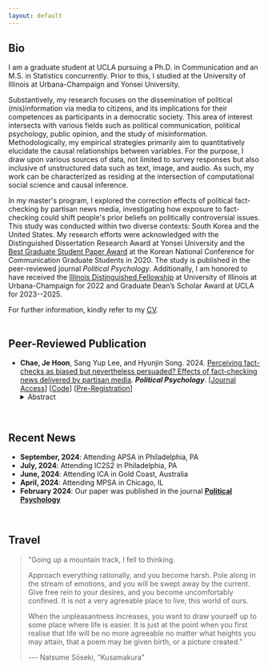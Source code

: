```yaml
---
layout: default
---
```


## Bio

I am a graduate student at UCLA pursuing a Ph.D. in Communication and an M.S. in Statistics concurrently. Prior to this, I studied at the University of Illinois at Urbana-Champaign and Yonsei University.

Substantively, my research focuses on the dissemination of political (mis)information via media to citizens, and its implications for their competences as participants in a democratic society. This area of interest intersects with various fields such as political communication, political psychology, public opinion, and the study of misinformation. Methodologically, my empirical strategies primarily aim to quantitatively elucidate the causal relationships between variables. For the purpose, I draw upon various sources of data, not limited to survey responses but also inclusive of unstructured data such as text, image, and audio. As such, my work can be characterized as residing at the intersection of computational social science and causal inference.

In my master's program, I explored the correction effects of political fact-checking by partisan news media, investigating how exposure to fact-checking could shift people's prior beliefs on politically controversial issues. This study was conducted within two diverse contexts: South Korea and the United States. My research efforts were acknowledged with the Distinguished Dissertation Research Award at Yonsei University and the [Best Graduate Student Paper Award](https://comm.or.kr/news/notice1/1000012302) at the Korean National Conference for Communication Graduate Students in 2020. The study is published in the peer-reviewed journal _Political Psychology_. Additionally, I am honored to have received the [Illinois Distinguished Fellowship](https://apps.grad.illinois.edu/fellowship-finder/?action=main.fellowship&fid=4683) at University of Illinois at Urbana-Champaign for 2022 and Graduate Dean’s Scholar Award at UCLA for 2023--2025.

For further information, kindly refer to my [CV](./assets/files/cv.pdf).
<br/><br/>

## Peer-Reviewed Publication

- **Chae, Je Hoon**, Sang Yup Lee, and Hyunjin Song. 2024. [Perceiving fact-checks as biased but nevertheless persuaded? Effects of fact-checking news delivered by partisan media](./research/fact-checking.md). **_Political Psychology_**. [[Journal Access](https://doi.org/10.1111/pops.12914)] [[Code](https://github.com/revelunt/Fact-check-experiment)] [[Pre-Registration](https://osf.io/ycrv9/)]
  <details>
    <summary>Abstract</summary>
    The effectiveness of and its boundary conditions regarding fact–checking news exposure have significant normative and practical implications. While many of the prior studies have focused on the attitudinal consequences of fact–checking news delivered by neutral third parties such as fact–check organizations, relatively less is known as to the effect of fact–checking news delivered by partisan media. Based on the frameworks of motivated reasoning and the hostile-media effect, we investigate the possibility of decoupling between attitudinal persuasion and perceptual backfire by fact–checking news by partisan media—that is, exposure to fact–checking news increases bias perception of such news yet nevertheless attitudinally persuades audiences. Based on a series of original experiments conducted in South Korea and in the United States, we find consistent support for our prediction, in that exposure to fact–checking news produces the corrective effects, yet at the same time perceived bias of the fact–checking news systematically varies as a function of the ideological slant of partisan media.
  </details>

<br/>

## Recent News

- **September, 2024**: Attending APSA in Philadelphia, PA
- **July, 2024**: Attending IC2S2 in Philadelphia, PA
- **June, 2024**: Attending ICA in Gold Coast, Australia
- **April, 2024**: Attending MPSA in Chicago, IL
- **February 2024**: Our paper was published in the journal [**Political Psychology**](https://doi.org/10.1111/pops.12914)

<br/>

<!-- ## TEACHING EXPERIENCES -->

<!-- - Graduate Invited Lecturer (Yonsei University)
  - Text Mining and Web-Scraping with Python (2020 Winter) [[See the code and materials](https://github.com/jehoonchae/python-study)]
    - Eight weeks course of web-scraping and ML-based text mining with Python
    - Department of Physical Education, Yonsei University -->

<!-- - Undergraduate Teaching Fellow (Yonsei University)
  - COM4206: Communication Text Mining (2019 Fall)
  - COM3128: Public Relations (2019 Spring)
  - COM3144: Theories of Advanced Public Relation (2017 Fall) -->
<!-- <br/><br/> -->

## Travel

> "Going up a mountain track, I fell to thinking.
>
> Approach everything rationally, and you become harsh. Pole along in the stream of emotions, and you will be swept away by the current. Give free rein to your desires, and you become uncomfortably confined. It is not a very agreeable place to live, this world of ours.
>
> When the unpleasantness increases, you want to draw yourself up to some place where life is easier. It is just at the point when you first realise that life will be no more agreeable no matter what heights you may attain, that a poem may be given birth, or a picture created."
>
> --- Natsume Sōseki, "Kusamakura"

<br/><br/>

<div>
<script src='https://maps.googleapis.com/maps/api/js?key=AIzaSyD8j-SW3LBKgLJMJvB8MeGOMONcJQ42Nxg' type='text/javascript'></script><script type='text/javascript' src='https://www.gstatic.com/charts/loader.js'></script>
<script type='text/javascript' src='https://www.google.com/jsapi'></script>
<script type='text/javascript'>google.charts.load('42', {'packages':['geochart']});
google.charts.setOnLoadCallback(drawVisualization);

function drawVisualization() {var data = new google.visualization.DataTable();

data.addColumn('number', 'Lat');
data.addColumn('number', 'Lon');
data.addColumn('string', 'Country');
data.addColumn('number', 'Value');
data.addColumn({type:'string', role:'tooltip'});var ivalue = new Array();

data.addRows([[43.061936,141.3542924,'Sapporo (Japan)',0,'']]);
ivalue['43.061936'] = '';

data.addRows([[43.1906806,140.9946021,'Otaru (Japan)',1,'']]);
ivalue['43.1906806'] = '';

data.addRows([[42.923809,143.1966324,'Obihiro (Japan)',2,'']]);
ivalue['42.923809'] = '';

data.addRows([[45.178379,141.23050177392344,'Rishiri-to (Japan)',3,'']]);
ivalue['45.178379'] = '';

data.addRows([[45.4158108,141.6730309,'Wakkanai (Japan)',4,'']]);
ivalue['45.4158108'] = '';

data.addRows([[44.0206027,144.2732035,'Abashiri (Japan)',5,'']]);
ivalue['44.0206027'] = '';

data.addRows([[44.175770549999996,145.22149608753335,'Shiretoko National Park (Japan)',6,'']]);
ivalue['44.175770549999996'] = '';

data.addRows([[42.9849503,144.3820491,'Kushiro (Japan)',7,'']]);
ivalue['42.9849503'] = '';

data.addRows([[26.3343738,127.8056597,'Okinawa (Japan)',8,'']]);
ivalue['26.3343738'] = '';

data.addRows([[22.2793278,114.1628131,'Hong Kong Island (China)',9,'']]);
ivalue['22.2793278'] = '';

data.addRows([[13.7544238,100.4930399,'Bangkok (Thailand)',10,'']]);
ivalue['13.7544238'] = '';

data.addRows([[43.1150678,131.8855768,'Vladivostok (Russia)',11,'']]);
ivalue['43.1150678'] = '';

data.addRows([[48.481403,135.076935,'Khabarovsk (Russia)',12,'']]);
ivalue['48.481403'] = '';

data.addRows([[52.033409,113.500893,'Chita (Russia)',13,'']]);
ivalue['52.033409'] = '';

data.addRows([[52.289597,104.280586,'Irkutsk (Russia)',14,'']]);
ivalue['52.289597'] = '';

data.addRows([[53.1310477,107.3319654,'Olhon (Russia)',15,'']]);
ivalue['53.1310477'] = '';

data.addRows([[56.0090968,92.8725147,'Krasnoyarsk (Russia)',16,'']]);
ivalue['56.0090968'] = '';

data.addRows([[55.7504461,37.6174943,'Moscow (Russia)',17,'']]);
ivalue['55.7504461'] = '';

data.addRows([[59.938732,30.316229,'Saint Petersburg (Russia)',18,'']]);
ivalue['59.938732'] = '';

data.addRows([[68.970665,33.07497,'Murmansk (Russia)',19,'']]);
ivalue['68.970665'] = '';

data.addRows([[69.7271478,30.0448971,'Kirkenes (Norway)',20,'']]);
ivalue['69.7271478'] = '';

data.addRows([[70.04962755,23.08254009804839,'Alta (Norway)',21,'']]);
ivalue['70.04962755'] = '';

data.addRows([[69.649208,18.9543434,'Tromsø (Norway)',22,'']]);
ivalue['69.649208'] = '';

data.addRows([[68.28988385,17.086538711321808,'Narvik (Norway)',23,'']]);
ivalue['68.28988385'] = '';

data.addRows([[63.4305658,10.3951929,'Trondheim (Norway)',24,'']]);
ivalue['63.4305658'] = '';

data.addRows([[59.9133301,10.7389701,'Oslo (Norway)',25,'']]);
ivalue['59.9133301'] = '';

data.addRows([[66.4976214,25.7192101,'Rovaniemi (Finland)',26,'']]);
ivalue['66.4976214'] = '';

data.addRows([[65.0118734,25.4716809,'Oulu (Finland)',27,'']]);
ivalue['65.0118734'] = '';

data.addRows([[62.8241424,27.594561484488977,'Kuopio (Finland)',28,'']]);
ivalue['62.8241424'] = '';

data.addRows([[60.1674881,24.9427473,'Helsinki (Finland)',29,'']]);
ivalue['60.1674881'] = '';

data.addRows([[55.9533456,-3.1883749,'City of Edinburgh (United Kingdom)',30,'']]);
ivalue['55.9533456'] = '';

data.addRows([[78.2231558,15.6463656,'Longyearbyen (Norway)',31,'']]);
ivalue['78.2231558'] = '';

data.addRows([[51.5073219,-0.1276474,'London (United Kingdom)',32,'']]);
ivalue['51.5073219'] = '';

data.addRows([[64.145981,-21.9422367,'Reykjavik (Iceland)',33,'']]);
ivalue['64.145981'] = '';

data.addRows([[64.5383337,-21.920208,'Borgarnes (Iceland)',34,'']]);
ivalue['64.5383337'] = '';

data.addRows([[64.2100527,-20.700584082302015,'Laugarvatn (Iceland)',35,'']]);
ivalue['64.2100527'] = '';

data.addRows([[64.327316,-20.1191026,'Gullfoss (Iceland)',36,'']]);
ivalue['64.327316'] = '';

data.addRows([[64.00664995,-19.172413047467735,'Friðland að Fjallabaki (Iceland)',37,'']]);
ivalue['64.00664995'] = '';

data.addRows([[63.6866761,-19.5209964,'Þórsmörk (Iceland)',38,'']]);
ivalue['63.6866761'] = '';

data.addRows([[63.49444815,-19.017827566653683,'Mýrdalshreppur (Iceland)',39,'']]);
ivalue['63.49444815'] = '';

data.addRows([[63.456416399999995,-18.50629047328166,'Mýrdalssandur (Iceland)',40,'']]);
ivalue['63.456416399999995'] = '';

data.addRows([[64.0164548,-16.966458,'Skaftafell (Iceland)',41,'']]);
ivalue['64.0164548'] = '';

data.addRows([[64.0766956,-16.229826516117893,'Glacier Lagoon (Iceland)',42,'']]);
ivalue['64.0766956'] = '';

data.addRows([[64.2919604,-15.43819,'Brunnhóll (Iceland)',43,'']]);
ivalue['64.2919604'] = '';

data.addRows([[64.2532647,-15.2080441,'Höfn (Iceland)',44,'']]);
ivalue['64.2532647'] = '';

data.addRows([[64.655775,-14.2820953,'Djúpivogur (Iceland)',45,'']]);
ivalue['64.655775'] = '';

data.addRows([[64.8174479,-14.3807589,'Flögufoss (Iceland)',46,'']]);
ivalue['64.8174479'] = '';

data.addRows([[65.1730103,-15.594502786602769,'Fljótsdalshérað (Iceland)',47,'']]);
ivalue['65.1730103'] = '';

data.addRows([[65.5269612,-13.8161009,'Bakkagerði (Iceland)',48,'']]);
ivalue['65.5269612'] = '';

data.addRows([[66.07281929999999,-15.269562935248238,'Langanesbyggð (Iceland)',49,'']]);
ivalue['66.07281929999999'] = '';

data.addRows([[65.5871038,-20.325866,'Skinnastaðir (Iceland)',50,'']]);
ivalue['65.5871038'] = '';

data.addRows([[65.8143387,-16.3844308,'Dettifoss (Iceland)',51,'']]);
ivalue['65.8143387'] = '';

data.addRows([[65.68390355,-18.11217559813441,'Akureyri (Iceland)',52,'']]);
ivalue['65.68390355'] = '';

data.addRows([[65.6601344,-20.280998,'Blönduósbær (Iceland)',53,'']]);
ivalue['65.6601344'] = '';

data.addRows([[50.1106444,8.6820917,'Frankfurt (Germany)',54,'']]);
ivalue['50.1106444'] = '';

data.addRows([[52.3727598,4.8936041,'Amsterdam (Netherlands)',55,'']]);
ivalue['52.3727598'] = '';

data.addRows([[52.383705750000004,4.643559696559635,'Haarlem (Netherlands)',56,'']]);
ivalue['52.383705750000004'] = '';

data.addRows([[52.7036282,5.2901222,'Enkhuizen (Netherlands)',57,'']]);
ivalue['52.7036282'] = '';

data.addRows([[53.1752103,5.4141998,'Harlingen (Netherlands)',58,'']]);
ivalue['53.1752103'] = '';

data.addRows([[39.4697065,-0.3763353,'Valencia (Spain)',59,'']]);
ivalue['39.4697065'] = '';

data.addRows([[37.6267868,-1.0006184,'Cartagena (Spain)',60,'']]);
ivalue['37.6267868'] = '';

data.addRows([[36.9399641,-3.3615455,'Pampaneira (Spain)',61,'']]);
ivalue['36.9399641'] = '';

data.addRows([[36.9004942,-3.4238759,'Órgiva (Spain)',62,'']]);
ivalue['36.9004942'] = '';

data.addRows([[36.7468565,-3.8790164,'Nerja (Spain)',63,'']]);
ivalue['36.7468565'] = '';

data.addRows([[36.7213028,-4.4216366,'Málaga (Spain)',64,'']]);
ivalue['36.7213028'] = '';

data.addRows([[37.183054,-3.6021928,'Granada (Spain)',65,'']]);
ivalue['37.183054'] = '';

data.addRows([[37.9923795,-1.1305431,'Murcia (Spain)',66,'']]);
ivalue['37.9923795'] = '';

data.addRows([[36.7421339,-5.1665916,'Ronda (Spain)',67,'']]);
ivalue['36.7421339'] = '';

data.addRows([[36.840874400000004,-5.391934132338129,'Zahara de la Sierra (Spain)',68,'']]);
ivalue['36.840874400000004'] = '';

data.addRows([[36.140807,-5.3541295,'Gibraltar (Gibraltar)',69,'']]);
ivalue['36.140807'] = '';

data.addRows([[-36.852095,172.7631803,'Auckland (New Zealand)',70,'']]);
ivalue['-36.852095'] = '';

data.addRows([[-43.530955,172.6366455,'Christchurch (New Zealand)',71,'']]);
ivalue['-43.530955'] = '';

data.addRows([[-22.1301308,116.7608717683769,'Shire Of Ashburton (Australia)',72,'']]);
ivalue['-22.1301308'] = '';

data.addRows([[-43.89344815,170.52402115790798,'Lake Tekapo (New Zealand)',73,'']]);
ivalue['-43.89344815'] = '';

data.addRows([[-44.257483,170.0994145,'Twizel (New Zealand)',74,'']]);
ivalue['-44.257483'] = '';

data.addRows([[-45.0321923,168.661,'Queenstown (New Zealand)',75,'']]);
ivalue['-45.0321923'] = '';

data.addRows([[-44.67184,167.9254592,'Milford Sound (New Zealand)',76,'']]);
ivalue['-44.67184'] = '';

data.addRows([[-45.41449,167.717489,'Te Anau (New Zealand)',77,'']]);
ivalue['-45.41449'] = '';

data.addRows([[38.8949924,-77.0365581,'Washington (United States)',78,'']]);
ivalue['38.8949924'] = '';

data.addRows([[40.7127281,-74.0060152,'New York (United States)',79,'']]);
ivalue['40.7127281'] = '';

data.addRows([[37.5666791,126.9782914,'Seoul (South Korea)',80,'']]);
ivalue['37.5666791'] = '';

data.addRows([[36.0189315,129.3429384,'Pohang-si (South Korea)',81,'']]);
ivalue['36.0189315'] = '';

data.addRows([[33.3939924,126.5626653,'Jeju-do (South Korea)',82,'']]);
ivalue['33.3939924'] = '';

data.addRows([[39.7392358,-104.990251,'Denver (United States)',83,'']]);
ivalue['39.7392358'] = '';

data.addRows([[41.8781136,-87.6297982,'Chicago (United States)',84,'']]);
ivalue['41.8781136'] = '';

data.addRows([[40.1105875,-88.2072697,'Urbana (United States)',85,'']]);
ivalue['40.1105875'] = '';

data.addRows([[42.3600825,-71.0588801,'Boston (United States)',86,'']]);
ivalue['42.3600825'] = '';

data.addRows([[34.052235,-118.243683,'Los Angeles (United States)',87,'']]);
ivalue['34.052235'] = '';

data.addRows([[43.653225,-79.383186,'Toronto (Canada)',88,'']]);
ivalue['43.653225'] = '';

data.addRows([[42.2406, -8.7207, 'Vigo (Spain)', 89, '']]);
ivalue['42.2406'] = '';

data.addRows([[40.4168, -3.7038, 'Madrid (Spain)', 90, '']]);
ivalue['40.4168'] = '';

data.addRows([[41.7151, 44.8271, 'Tbilisi (Georgia)', 91, '']]);
ivalue['41.7151'] = '';

data.addRows([[41.1579, -8.6291, 'Porto (Portugal)', 92, '']]);
ivalue['41.1579'] = '';

data.addRows([[36.1699, -115.1398, 'Las Vegas (United States)', 93, '']]);
ivalue['36.1699'] = '';

var options = {
backgroundColor: {fill:'#FFFFFF',stroke:'#FFFFFF' ,strokeWidth:0 },
colorAxis: {minValue: 0, maxValue: 93, colors: ['#0E4D92','#0E4D92','#0E4D92','#0E4D92','#0E4D92','#0E4D92','#0E4D92','#0E4D92','#0E4D92','#0E4D92','#0E4D92','#0E4D92','#0E4D92','#0E4D92','#0E4D92','#0E4D92','#0E4D92','#0E4D92','#0E4D92','#0E4D92','#0E4D92','#0E4D92','#0E4D92','#0E4D92','#0E4D92','#0E4D92','#0E4D92','#0E4D92','#0E4D92','#0E4D92','#0E4D92','#0E4D92','#0E4D92','#0E4D92','#0E4D92','#0E4D92','#0E4D92','#0E4D92','#0E4D92','#0E4D92','#0E4D92','#0E4D92','#0E4D92','#0E4D92','#0E4D92','#0E4D92','#0E4D92','#0E4D92','#0E4D92','#0E4D92','#0E4D92','#0E4D92','#0E4D92','#0E4D92','#0E4D92','#0E4D92','#0E4D92','#0E4D92','#0E4D92','#0E4D92','#0E4D92','#0E4D92','#0E4D92','#0E4D92','#0E4D92','#0E4D92','#0E4D92','#0E4D92','#0E4D92','#0E4D92','#0E4D92','#0E4D92','#0E4D92','#0E4D92','#0E4D92','#0E4D92','#0E4D92','#0E4D92','#0E4D92','#0E4D92','#0E4D92','#0E4D92','#0E4D92','#0E4D92','#0E4D92','#0E4D92','#0E4D92','#0E4D92','#0E4D92','#0E4D92','#0E4D92','#0E4D92','#0E4D92','#0E4D92']},
legend: 'none',
datalessRegionColor: '#F7F7F7',
displayMode: 'markers',
enableRegionInteractivity: 'true',
resolution: 'countries',
sizeAxis: {minValue: 1, maxValue:1,minSize:2, maxSize: 2},
region:'world',
keepAspectRatio: true,
width:null,
height:null,
tooltip: {textStyle: {color: '#444444'}, trigger:'focus', isHtml: false}
};
var chart = new google.visualization.GeoChart(document.getElementById('map_1619879215090'));
chart.draw(data, options);
}
window.onresize = function(event) {
drawVisualization();
};
</script>

<div id='map_1619879215090'></div>
 </div>

&nbsp;

&nbsp;

<!-- ## Header 2

> This is a blockquote following a header.
>
> When something is important enough, you do it even if the odds are not in your favor.

### Header 3

```js
// Javascript code with syntax highlighting.
var fun = function lang(l) {
  dateformat.i18n = require('./lang/' + l)
  return true;
}
```

```ruby
# Ruby code with syntax highlighting
GitHubPages::Dependencies.gems.each do |gem, version|
  s.add_dependency(gem, "= #{version}")
end
```

#### Header 4

*   This is an unordered list following a header.
*   This is an unordered list following a header.
*   This is an unordered list following a header.

##### Header 5

1.  This is an ordered list following a header.
2.  This is an ordered list following a header.
3.  This is an ordered list following a header.

###### Header 6

| head1        | head two          | three |
|:-------------|:------------------|:------|
| ok           | good swedish fish | nice  |
| out of stock | good and plenty   | nice  |
| ok           | good `oreos`      | hmm   |
| ok           | good `zoute` drop | yumm  |

### There's a horizontal rule below this.

* * *

### Here is an unordered list:

*   Item foo
*   Item bar
*   Item baz
*   Item zip

### And an ordered list:

1.  Item one
1.  Item two
1.  Item three
1.  Item four

### And a nested list:

- level 1 item
  - level 2 item
  - level 2 item
    - level 3 item
    - level 3 item
- level 1 item
  - level 2 item
  - level 2 item
  - level 2 item
- level 1 item
  - level 2 item
  - level 2 item
- level 1 item

### Small image

![Octocat](https://github.githubassets.com/images/icons/emoji/octocat.png)

### Large image

![Branching](https://guides.github.com/activities/hello-world/branching.png)


### Definition lists can be used with HTML syntax.

<dl>
<dt>Name</dt>
<dd>Godzilla</dd>
<dt>Born</dt>
<dd>1952</dd>
<dt>Birthplace</dt>
<dd>Japan</dd>
<dt>Color</dt>
<dd>Green</dd>
</dl>

```
Long, single-line code blocks should not wrap. They should horizontally scroll if they are too long. This line should be long enough to demonstrate this.
```

```
The final element.
``` -->
